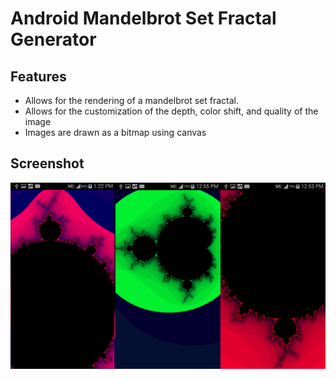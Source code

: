 # Android Mandelbrot Set Fractal Generator

## Features
* Allows for the rendering of a mandelbrot set fractal.
* Allows for the customization of the depth, color shift, and quality of the image
* Images are drawn as a bitmap using canvas

## Screenshot
![Screenshot](/screenshots/AndroidFractals.png)
